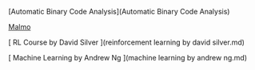 [Automatic Binary Code Analysis](Automatic Binary Code Analysis)

[Malmo](malmo.md)

[ RL Course by David Silver ](reinforcement learning by david silver.md)

[ Machine Learning by Andrew Ng ](machine learning by andrew ng.md)


